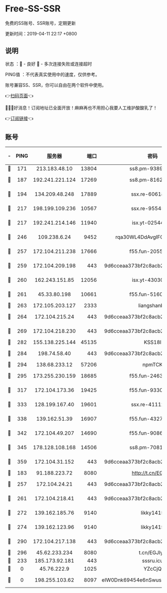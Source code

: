 # Free-SS-SSR

免费的SS账号、SSR账号，定期更新

更新时间：2019-04-11 22:17 +0800

## 说明

状态     ：🙂 - 良好 🙁 - 多次连接失败或连接超时

PING值   ：不代表真实使用中的速度，仅供参考。

账号兼容SS、SSR，你可以自由在两个软件中使用。

👉[扫码页面](https://liesauer.github.io/Free-SS-SSR/)👈

🎉🎉🎉好消息！订阅地址已全面开放！麻麻再也不用担心我要人工维护酸酸乳了！

👉[订阅链接](https://www.liesauer.net/yogurt/subscribe?ACCESS_TOKEN=DAYxR3mMaZAsaqUb)👈

## 账号

|-|PING|服务器|端口|密码|加密方式|区域|
|:----:|:----:|:-----:|-----:|:----:|:----:|:----:|
|🙂|171|213.183.48.10|13804|ss8.pm-93895580|rc4-md5|RU|
|🙂|187|192.241.221.124|17269|ss8.pm-81626609|aes-256-cfb|US|
|🙂|194|134.209.48.248|17889|ssx.re-60618684|aes-256-cfb|US|
|🙂|217|198.199.109.236|10567|ssx.re-95545357|aes-256-cfb|US|
|🙂|217|192.241.214.146|11940|isx.yt-02544513|aes-256-cfb|US|
|🙂|246|109.238.6.24|9452|rqa30WL4DdAvgIFG6Fs3znzTa|aes-256-cfb|FR|
|🙂|257|172.104.211.238|17666|f55.fun-20551723|aes-256-cfb|US|
|🙂|259|172.104.209.198|443|9d6cceaa373bf2c8acb22e60b6a58be6|aes-256-cfb|US|
|🙂|260|162.243.151.85|12056|isx.yt-43030728|aes-256-cfb|US|
|🙂|261|45.33.80.198|10661|f55.fun-51606632|aes-256-cfb|US|
|🙂|263|172.105.203.127|2333|liangshanbo|chacha20|JP|
|🙂|264|172.104.215.24|443|9d6cceaa373bf2c8acb22e60b6a58be6|aes-256-cfb|US|
|🙂|269|172.104.218.230|443|9d6cceaa373bf2c8acb22e60b6a58be6|aes-256-cfb|US|
|🙂|282|155.138.225.144|45135|KSS18l|rc4-md5|US|
|🙂|284|198.74.58.40|443|9d6cceaa373bf2c8acb22e60b6a58be6|aes-256-cfb|US|
|🙂|294|138.68.233.12|57206|npmTCK|rc4-md5|US|
|🙂|295|173.255.230.159|18685|f55.fun-24638693|aes-256-cfb|US|
|🙂|317|172.104.173.36|19425|f55.fun-93309180|aes-256-cfb|SG|
|🙂|333|128.199.167.40|19601|ssx.re-41112805|aes-256-cfb|SG|
|🙂|338|139.162.51.39|16907|f55.fun-43279732|aes-256-cfb|SG|
|🙂|342|172.104.49.207|14690|f55.fun-90866844|aes-256-cfb|SG|
|🙂|345|178.128.108.168|14506|ss8.pm-70819008|aes-256-cfb|SG|
|🙂|359|172.104.31.152|443|9d6cceaa373bf2c8acb22e60b6a58be6|aes-256-cfb|US|
|🙂|183|91.188.223.72|8080|http://t.cn/EGJIyrl|rc4-md5|RU|
|🙂|257|172.104.24.21|443|9d6cceaa373bf2c8acb22e60b6a58be6|aes-256-cfb|US|
|🙂|261|172.104.218.41|443|9d6cceaa373bf2c8acb22e60b6a58be6|aes-256-cfb|US|
|🙂|272|139.162.185.76|9140|likky1415|aes-256-cfb|DE|
|🙂|274|139.162.123.96|9140|likky1415|aes-256-cfb|JP|
|🙂|290|172.104.217.138|443|9d6cceaa373bf2c8acb22e60b6a58be6|aes-256-cfb|US|
|🙂|296|45.62.233.234|8080|t.cn/EGJIyrl|rc4-md5|CA|
|🙁|233|185.173.92.181|443|sssru.icu|rc4-md5|RU|
|🙁|0|45.76.222.9|1025|YZcCjQ|rc4-md5|JP|
|🙁|0|198.255.103.62|8097|eIW0Dnk69454e6nSwuspv9DmS201tQ0D|aes-256-cfb|US|
